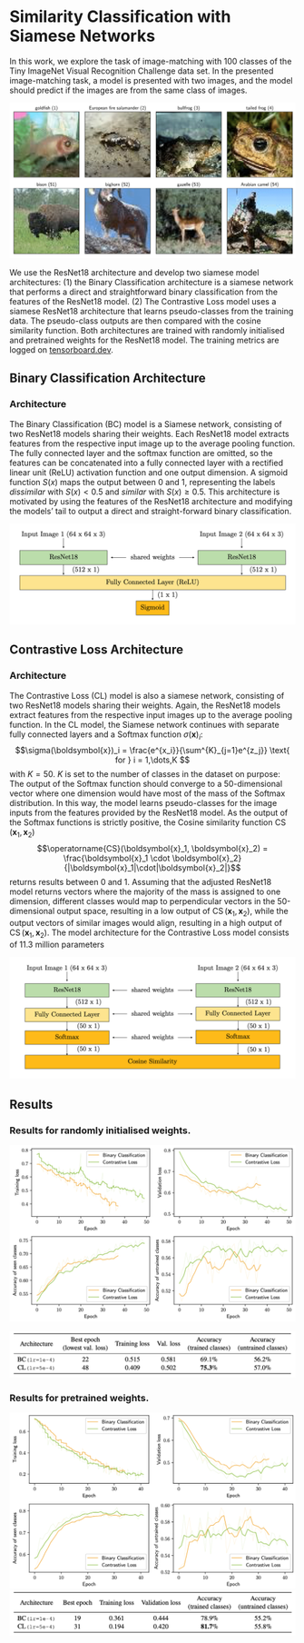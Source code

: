 # Similarity Classification with Siamese Networks

In this work, we explore the task of image-matching with 100 classes of the Tiny ImageNet Visual Recognition Challenge data set. In the presented image-matching task, a model is presented with two images, and the model should predict if the images are from the same class of images.

![](plots/8.png)

 We use the ResNet18 architecture and develop two siamese model architectures: (1) the Binary Classification architecture is a siamese network that performs a direct and straightforward binary classification from the features of the ResNet18 model. (2) The Contrastive Loss model uses a siamese ResNet18 architecture that learns pseudo-classes from the training data. The pseudo-class outputs are then compared with the cosine similarity function. Both architectures are trained with randomly initialised and pretrained weights for the ResNet18 model. The training metrics are logged on [tensorboard.dev](https://tensorboard.dev/experiment/YSwhPLGIR1WDQTWvDHX8uQ/#scalars).



## Binary Classification Architecture
### Architecture
The Binary Classification (BC) model is a Siamese network, consisting of two ResNet18 models sharing their weights. Each ResNet18 model extracts features from the respective input image up to the average pooling function. The fully connected layer and the softmax function are omitted, so the features can be concatenated into a fully connected layer with a rectified linear unit (ReLU) activation function and one output dimension. A sigmoid function $S(x)$ maps the output between 0 and 1, representing the labels _dissimilar_ with $S(x) < 0.5$  and _similar_ with $S(x) \geq 0.5$. This architecture is motivated by using the features of the ResNet18 architecture and modifying the models’ tail to output a direct and straight-forward binary classification.

![](plots/2.png)

## Contrastive Loss Architecture

### Architecture

The Contrastive Loss (CL) model is also a siamese network, consisting of two ResNet18 models sharing their weights. Again, the ResNet18 models extract features from the respective input images up to the average pooling function. In the CL model, the Siamese network continues with separate fully connected layers and a Softmax function $\sigma(\boldsymbol{x})_i$:
$$\sigma(\boldsymbol{x})_i = \frac{e^{x_i}}{\sum^{K}_{j=1}e^{z_j}} \text{  for  } i = 1,\dots,K $$
with $K = 50$. $K$ is set to the number of classes in the dataset on purpose: The output of the Softmax function should converge to a 50-dimensional vector where one dimension would have most of the mass of the Softmax distribution. In this way, the model learns pseudo-classes for the image inputs from the features provided by the ResNet18 model. As the output of the Softmax functions is strictly positive, the Cosine similarity function $\operatorname{CS}(\boldsymbol{x}_1, \boldsymbol{x}_2)$
$$\operatorname{CS}(\boldsymbol{x}_1, \boldsymbol{x}_2) = \frac{\boldsymbol{x}_1 \cdot \boldsymbol{x}_2}{|\boldsymbol{x}_1|\cdot|\boldsymbol{x}_2|}$$
returns results between 0 and 1. Assuming that the adjusted ResNet18 model returns vectors where the majority of the mass is assigned to one dimension, different classes would map to perpendicular vectors in the 50-dimensional output space, resulting in a low output of $\operatorname{CS}(\boldsymbol{x}_1, \boldsymbol{x}_2)$, while the output vectors of similar images would align, resulting in a high output of $\operatorname{CS}(\boldsymbol{x}_1, \boldsymbol{x}_2)$. The model architecture for the Contrastive Loss model consists of 11.3 million parameters

![](plots/3.png)

## Results

### Results for randomly initialised weights.
![](plots/4.png)

![](plots/tab1.png)



### Results for pretrained weights.
![](plots/5.png)
![](plots/tab2.png)

